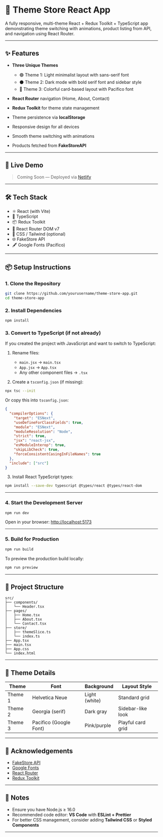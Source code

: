 # 🎨 Theme Store React App

A fully responsive, multi-theme React + Redux Toolkit + TypeScript app demonstrating theme switching with animations, product listing from API, and navigation using React Router.

---

## ✨ Features

* **Three Unique Themes**

  * 🟢 Theme 1: Light minimalist layout with sans-serif font
  * ⚫ Theme 2: Dark mode with bold serif font and sidebar style
  * 🎨 Theme 3: Colorful card-based layout with Pacifico font

* **React Router** navigation (Home, About, Contact)

* **Redux Toolkit** for theme state management

* Theme persistence via **localStorage**

* Responsive design for all devices

* Smooth theme switching with animations

* Products fetched from **FakeStoreAPI**

---

## 🚀 Live Demo

> Coming Soon — Deployed via [Netlify](https://themestore-1.netlify.app/)

---

## 🛠️ Tech Stack

* ⚛️ React (with Vite)
* 🔵 TypeScript
* 📦 Redux Toolkit
* 🧭 React Router DOM v7
* 🎨 CSS / Tailwind (optional)
* 🌐 FakeStore API
* 🖋 Google Fonts (Pacifico)

---

## 📦 Setup Instructions

### 1. Clone the Repository

```bash
git clone https://github.com/yourusername/theme-store-app.git
cd theme-store-app
```

### 2. Install Dependencies

```bash
npm install
```

### 3. Convert to TypeScript (if not already)

If you created the project with JavaScript and want to switch to TypeScript:

1. Rename files:

   * `main.jsx` → `main.tsx`
   * `App.jsx` → `App.tsx`
   * Any other component files → `.tsx`

2. Create a `tsconfig.json` (if missing):

```bash
npx tsc --init
```

Or copy this into `tsconfig.json`:

```json
{
  "compilerOptions": {
    "target": "ESNext",
    "useDefineForClassFields": true,
    "module": "ESNext",
    "moduleResolution": "Node",
    "strict": true,
    "jsx": "react-jsx",
    "esModuleInterop": true,
    "skipLibCheck": true,
    "forceConsistentCasingInFileNames": true
  },
  "include": ["src"]
}
```

3. Install React TypeScript types:

```bash
npm install --save-dev typescript @types/react @types/react-dom
```

---

### 4. Start the Development Server

```bash
npm run dev
```

Open in your browser: [http://localhost:5173](http://localhost:5173)

---

### 5. Build for Production

```bash
npm run build
```

To preview the production build locally:

```bash
npm run preview
```

---

## 📁 Project Structure

```
src/
├── components/
│   └── Header.tsx
├── pages/
│   ├── Home.tsx
│   ├── About.tsx
│   └── Contact.tsx
├── store/
│   ├── themeSlice.ts
│   └── index.ts
├── App.tsx
├── main.tsx
├── App.css
└── index.html
```

---

## 🎨 Theme Details

| Theme   | Font                   | Background    | Layout Style      |
| ------- | ---------------------- | ------------- | ----------------- |
| Theme 1 | Helvetica Neue         | Light (white) | Standard grid     |
| Theme 2 | Georgia (serif)        | Dark gray     | Sidebar-like look |
| Theme 3 | Pacifico (Google Font) | Pink/purple   | Playful card grid |

---

## 🙌 Acknowledgements

* [FakeStore API](https://fakestoreapi.com/)
* [Google Fonts](https://fonts.google.com/)
* [React Router](https://reactrouter.com/)
* [Redux Toolkit](https://redux-toolkit.js.org/)

---

## 📌 Notes

* Ensure you have Node.js ≥ 16.0
* Recommended code editor: **VS Code** with **ESLint + Prettier**
* For better CSS management, consider adding **Tailwind CSS** or **Styled Components**

---
